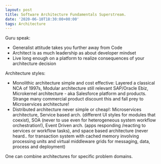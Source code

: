 ```yaml
---
layout: post
title: Software Architecture Fundamentals Superstream.
date: '2020-06-10T18:30:00+00:00'
tags: Architecture
---
```



Guru speak:
- Generalist attitude takes you further away from Code
- Architect is as much leadership as about developer mindset
- Live long enough on a platform to realize consequences of your architecture decision

Architecture styles:
- Monolithic architecture simple and cost effective: Layered a classical NCA of 1997s, Modular architecture still relevant SAP/Oracle Ebiz, Microkernel architecture - aka Salesforce platform and products.  Strange many commercial product discount this and fall prey to Microservices architecture!
- Distributed architecture never simple or cheap!: Microservices architecture, Service based arch. (different UI styles for modules that coexist),  SOA (never to use even for heterogeneous system workflow orchestration!), Event Driven arch.  (apps responding /reacting to services or workflow tasks), and space based architecture (never heard..  for transaction system with cached memory involving processing units and virtual middleware grids for messaging, data, process and deployment)

One can combine architectures for specific problem domains.
